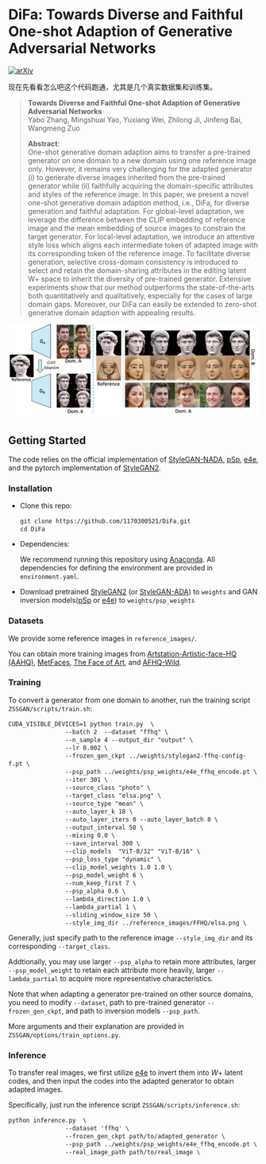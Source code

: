 # DiFa: Towards Diverse and Faithful One-shot Adaption of Generative Adversarial Networks
[![arXiv](https://img.shields.io/badge/arXiv-2207.08736-b31b1b.svg)](https://arxiv.org/abs/2207.08736)

现在先看看怎么吧这个代码跑通，尤其是几个真实数据集和训练集。

> **Towards Diverse and Faithful One-shot Adaption of Generative Adversarial Networks**<br>
> Yabo Zhang, Mingshuai Yao, Yuxiang Wei, Zhilong Ji, Jinfeng Bai, Wangmeng Zuo <br>
> 
>**Abstract**: <br>
> One-shot generative domain adaption aims to transfer a pre-trained generator on one domain to a new domain using one reference image only. However, it remains very challenging for the adapted generator (i) to generate diverse images inherited from the pre-trained generator while (ii) faithfully acquiring the domain-specific attributes and styles of the reference image. In this paper, we present a novel one-shot generative domain adaption method, i.e., DiFa, for diverse generation and faithful adaptation. For global-level adaptation, we leverage the difference between the CLIP embedding of reference image and the mean embedding of source images to constrain the target generator. For local-level adaptation, we introduce an attentive style loss which aligns each intermediate token of adapted image with its corresponding token of the reference image. To facilitate diverse generation, selective cross-domain consistency is introduced to select and retain the domain-sharing attributes in the editing latent W+ space to inherit the diversity of pre-trained generator. Extensive experiments show that our method outperforms the state-of-the-arts both quantitatively and qualitatively, especially for the cases of large domain gaps. Moreover, our DiFa can easily be extended to zero-shot generative domain adaption with appealing results.

![introduction](imgs/introduction.png)




## Getting Started

The code relies on the official implementation of [StyleGAN-NADA](https://github.com/rinongal/StyleGAN-nada), [pSp](https://github.com/eladrich/pixel2style2pixel), [e4e](https://github.com/omertov/encoder4editing), 
and the pytorch implementation of [StyleGAN2](https://github.com/rosinality/stylegan2-pytorch/).

### Installation

- Clone this repo:

  ```shell
  git clone https://github.com/1170300521/DiFa.git
  cd DiFa
  ```

- Dependencies:

  We recommend running this repository using [Anaconda](https://docs.anaconda.com/anaconda/install/). All dependencies for defining the environment are provided in `environment.yaml`.

- Download pretrained [StyleGAN2](https://github.com/rosinality/stylegan2-pytorch/) (or [StyleGAN-ADA](https://github.com/NVlabs/stylegan2-ada-pytorch)) to `weights` and GAN inversion models([pSp](https://github.com/eladrich/pixel2style2pixel) or [e4e](https://github.com/omertov/encoder4editing)) to `weights/psp_weights`

### Datasets

We provide some reference images in `reference_images/`. 

You can obtain more training images from [Artstation-Artistic-face-HQ (AAHQ)](https://github.com/onion-liu/aahq-dataset), [MetFaces](https://github.com/NVlabs/metfaces-dataset), [The Face of Art](https://github.com/papulke/face-of-art), and [AFHQ-Wild](https://github.com/clovaai/stargan-v2/blob/master/README.md#animal-faces-hq-dataset-afhq).

### Training

To convert a generator from one domain to another,  run the training script `ZSSGAN/scripts/train.sh`:

```shell
CUDA_VISIBLE_DEVICES=1 python train.py  \
                --batch 2  --dataset "ffhq" \
                --n_sample 4 --output_dir "output" \
                --lr 0.002 \
                --frozen_gen_ckpt ../weights/stylegan2-ffhq-config-f.pt \
                --psp_path ../weights/psp_weights/e4e_ffhq_encode.pt \
                --iter 301 \
                --source_class "photo" \
                --target_class "elsa.png" \
                --source_type "mean" \
                --auto_layer_k 18 \
                --auto_layer_iters 0 --auto_layer_batch 8 \
                --output_interval 50 \
                --mixing 0.0 \
                --save_interval 300 \
                --clip_models  "ViT-B/32" "ViT-B/16" \
                --psp_loss_type "dynamic" \
                --clip_model_weights 1.0 1.0 \
                --psp_model_weight 6 \
                --num_keep_first 7 \
                --psp_alpha 0.6 \
                --lambda_direction 1.0 \
                --lambda_partial 1 \
                --sliding_window_size 50 \
                --style_img_dir ../reference_images/FFHQ/elsa.png \
```

Generally, just specify path to the reference image  `--style_img_dir` and its corresponding `--target_class`.

Addtionally, you may use larger `--psp_alpha` to retain more attributes, larger `--psp_model_weight` to retain each attribute more heavily, larger `--lambda_partial` to acquire more representative characteristics.

Note that when adapting a generator pre-trained on other source domains, you need to modify `--dataset`, path to pre-trained generator  `--frozen_gen_ckpt`, and path to inversion models `--psp_path`.

More arguments and their explanation are provided in `ZSSGAN/options/train_options.py`.

### Inference

To transfer real images, we first utilize [e4e](https://github.com/omertov/encoder4editing) to invert them into $W+$ latent codes, and then input the codes into the adapted generator to obtain adapted images.

Specifically, just run the inference script `ZSSGAN/scripts/inference.sh`:

```shell
python inference.py  \
                --dataset 'ffhq' \
                --frozen_gen_ckpt path/to/adapted_generator \
                --psp_path ../weights/psp_weights/e4e_ffhq_encode.pt \
                --real_image_path path/to/real_image \
```

